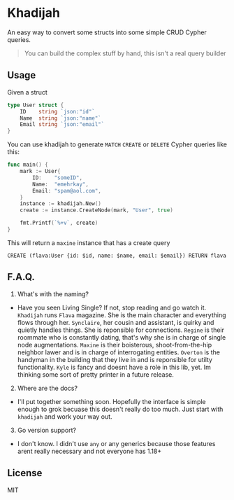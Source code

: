 # Khadijah

An easy way to convert some structs into some simple CRUD Cypher queries.

> You can build the complex stuff by hand, this isn't a real query builder

## Usage

Given a struct

```go
type User struct {
	ID    string `json:"id"`
	Name  string `json:"name"`
	Email string `json:"email"`
}
```

You can use khadijah to generate `MATCH` `CREATE` or `DELETE` Cypher queries like this:

```go
func main() {
	mark := User{
		ID:    "someID",
		Name:  "emehrkay",
		Email: "spam@aol.com",
	}
	instance := khadijah.New()
	create := instance.CreateNode(mark, "User", true)

	fmt.Printf(`%+v`, create)
}
```

This will return a `maxine` instance that has a create query

```
CREATE (flava:User {id: $id, name: $name, email: $email}) RETURN flava
```

## F.A.Q. 

1. What's with the naming?

* Have you seen Living Single? If not, stop reading and go watch it. `Khadijah` runs `Flava` magazine. She is the main character and everything flows through her. `Synclaire`, her cousin and assistant, is quirky and quietly handles things. She is reponsible for connections. `Regine` is their roommate who is constantly dating, that's why she is in charge of single node augmentations. `Maxine` is their boisterous, shoot-from-the-hip neighbor lawer and is in charge of interrogating entities. `Overton` is the handyman in the building that they live in and is reponsible for utilty functionality. `Kyle` is fancy and doesnt have a role in this lib, yet. Im thinking some sort of pretty printer in a future release.

2. Where are the docs?

* I'll put together something soon. Hopefully the interface is simple enough to grok becuase this doesn't really do too much. Just start with `khadijah` and work your way out.

3. Go version support?

* I don't know. I didn't use `any` or any generics because those features arent really necessary and not everyone has 1.18+
## License

MIT
